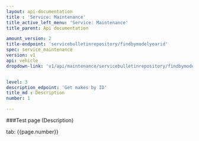 ```yaml
---
layout: api-documentation
title : 'Service: Maintenance'
title_active_left_menu: 'Service: Maintenance'
title_parent: Api documentation

amount_version: 2
title-endpoint: 'servicebulletinrepository/findbymodelyearid'
spec: service_maintenance
version: v1
api: vehicle
dropdown-link: 'v1/api/maintenance/servicebulletinrepository/findbymodelyearid'


level: 3
description_edpoint: 'Get makes by ID'
title_md : Description
number: 1

---
```



###Test page (Description)

tab: {{page.number}}

